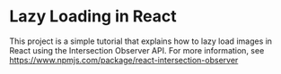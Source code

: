# Lazy Loading in React

This project is a simple tutorial that explains how to lazy load images in React using the Intersection Observer API.
For more information, see https://www.npmjs.com/package/react-intersection-observer
